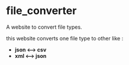 # file_converter
A website to convert file types.

this website converts one file type to other like :
<b>
<ul>
 <li> json <--> csv </li>
 <li> xml  <--> json </li>
</ul>
</b>


#
